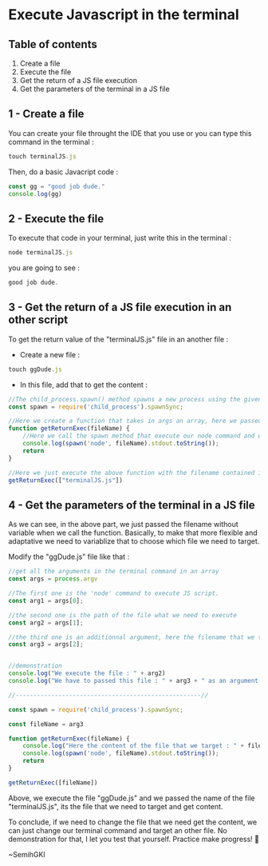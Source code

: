 # Execute Javascript in the terminal

## Table of contents

1. Create a file
2. Execute the file
3. Get the return of a JS file execution
4. Get the parameters of the terminal in a JS file

## 1 - Create a file

You can create your file throught the IDE that you use or you can type this command in the terminal :

```js
touch terminalJS.js
```

Then, do a basic Javacript code :

```js
const gg = "good job dude."
console.log(gg)
```

## 2 - Execute the file

To execute that code in your terminal, just write this in the terminal :

```js
node terminalJS.js
```

you are going to see :

```js
good job dude.
```

## 3 - Get the return of a JS file execution in an other script

To get the return value of the "terminalJS.js" file in an another file :

- Create a new file :

```js
touch ggDude.js
```

- In this file, add that to get the content :

```js
//The child_process.spawn() method spawns a new process using the given command, with command-line arguments in args, but the spawnAsync function will not return until the child process has fully closed.
const spawn = require('child_process').spawnSync;

//Here we create a function that takes in args an array, here we passed just the filename and no more because terminalJS.js file don't need argument for its execution
function getReturnExec(fileName) {
    //Here we call the spawn method that execute our node command and we log the result
    console.log(spawn('node', fileName).stdout.toString());
    return 
}

//Here we just execute the above function with the filename contained in an array by reason of the spawnSync function need in second argument the arguments of our command that we need to execute
getReturnExec(["terminalJS.js"])
```

## 4 - Get the parameters of the terminal in a JS file

As we can see, in the above part, we just passed the filename without variable when we call the function.
Basically, to make that more flexible and adaptative we need to variablize that to choose which file we need to target.

Modify the "ggDude.js" file like that :

```js
//get all the arguments in the terminal command in an array
const args = process.argv

//The first one is the 'node' command to execute JS script.
const arg1 = args[0];

//the second one is the path of the file what we need to execute
const arg2 = args[1];

//the third one is an additionnal argument, here the filename that we target, to get its content
const arg3 = args[2];


//demonstration
console.log("We execute the file : " + arg2)
console.log("We have to passed this file : " + arg3 + " as an argument.");

//----------------------------------------------------//

const spawn = require('child_process').spawnSync;

const fileName = arg3

function getReturnExec(fileName) {
    console.log("Here the content of the file that we target : " + fileName);
    console.log(spawn('node', fileName).stdout.toString());
    return 
}

getReturnExec([fileName])
```

Above, we execute the file "ggDude.js" and we passed the name of the file "terminalJS.js", its the file that we need to target and get content.

To conclude, if we need to change the file that we need get the content, we can just change our terminal command and target an other file.
No demonstration for that, I let you test that yourself.
Practice make progress! :muscle:
  
~SemihGKl
